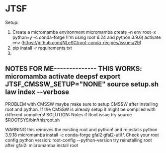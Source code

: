 # JTSF

Setup:
1) Create a micromamba environment 
micromamba create -n env root=x python=y -c conda-forge (I'm using root 6.24 and python 3.9.6)
activate env (https://github.com/NLeSC/root-conda-recipes/issues/29)
3) pip install -r requirements.txt
4)



NOTES FOR ME--------------
THIS WORKS:
micromamba activate deepsf
export JTSF_CMSSW_SETUP="NONE"
source setup.sh
law index --verbose 
-----------------------------
PROBLEM with CMSSW maybe make sure to setup CMSSW after installing root and python. If the CMSSW is already setup it might be compiled with different compilers!
SOLUTION:
Notes
if Root issue
try source $ROOTSYS/bin/thisroot.sh

WARNING this removes the existing root and python! and reinstalls python 3.9.18
micromamba install -c conda-forge gfal2 gfal2-util \\
Check your root config python version:
root-config --python-version
try reinstalling root after gfal2:
micromamba install root
